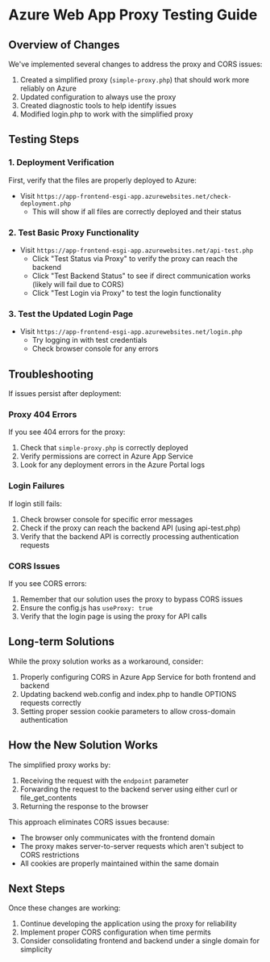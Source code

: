 # Azure Web App Proxy Testing Guide

## Overview of Changes

We've implemented several changes to address the proxy and CORS issues:

1. Created a simplified proxy (`simple-proxy.php`) that should work more reliably on Azure
2. Updated configuration to always use the proxy
3. Created diagnostic tools to help identify issues
4. Modified login.php to work with the simplified proxy

## Testing Steps

### 1. Deployment Verification

First, verify that the files are properly deployed to Azure:

- Visit `https://app-frontend-esgi-app.azurewebsites.net/check-deployment.php`
     - This will show if all files are correctly deployed and their status

### 2. Test Basic Proxy Functionality

- Visit `https://app-frontend-esgi-app.azurewebsites.net/api-test.php`
     - Click "Test Status via Proxy" to verify the proxy can reach the backend
     - Click "Test Backend Status" to see if direct communication works (likely will fail due to CORS)
     - Click "Test Login via Proxy" to test the login functionality

### 3. Test the Updated Login Page

- Visit `https://app-frontend-esgi-app.azurewebsites.net/login.php`
     - Try logging in with test credentials
     - Check browser console for any errors

## Troubleshooting

If issues persist after deployment:

### Proxy 404 Errors

If you see 404 errors for the proxy:

1. Check that `simple-proxy.php` is correctly deployed
2. Verify permissions are correct in Azure App Service
3. Look for any deployment errors in the Azure Portal logs

### Login Failures

If login still fails:

1. Check browser console for specific error messages
2. Check if the proxy can reach the backend API (using api-test.php)
3. Verify that the backend API is correctly processing authentication requests

### CORS Issues

If you see CORS errors:

1. Remember that our solution uses the proxy to bypass CORS issues
2. Ensure the config.js has `useProxy: true`
3. Verify that the login page is using the proxy for API calls

## Long-term Solutions

While the proxy solution works as a workaround, consider:

1. Properly configuring CORS in Azure App Service for both frontend and backend
2. Updating backend web.config and index.php to handle OPTIONS requests correctly
3. Setting proper session cookie parameters to allow cross-domain authentication

## How the New Solution Works

The simplified proxy works by:

1. Receiving the request with the `endpoint` parameter
2. Forwarding the request to the backend server using either curl or file_get_contents
3. Returning the response to the browser

This approach eliminates CORS issues because:

- The browser only communicates with the frontend domain
- The proxy makes server-to-server requests which aren't subject to CORS restrictions
- All cookies are properly maintained within the same domain

## Next Steps

Once these changes are working:

1. Continue developing the application using the proxy for reliability
2. Implement proper CORS configuration when time permits
3. Consider consolidating frontend and backend under a single domain for simplicity
